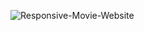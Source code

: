 ![Responsive-Movie-Website](https://github.com/meghakachhawa05/Netflix_clone_/assets/160737025/a7b4c8e5-5479-478d-a65a-b6c7ff81e91f)
